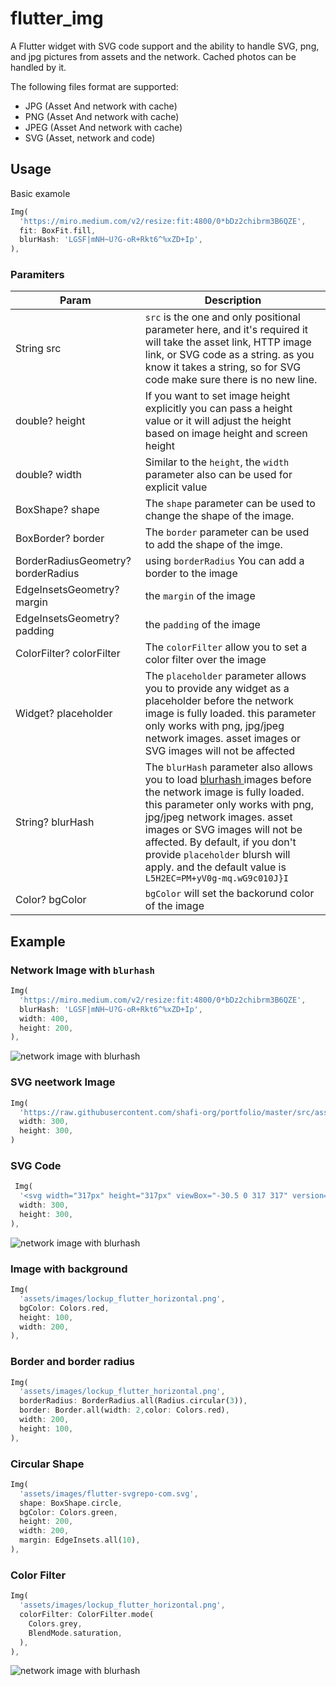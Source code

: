 # flutter_img
A Flutter widget with SVG code support and the ability to handle SVG, png, and jpg pictures from assets and the network. Cached photos can be handled by it.

The following files format are supported:

* JPG (Asset And network with cache)
* PNG (Asset And network with cache)
* JPEG (Asset And network with cache)
* SVG (Asset, network and code)

## Usage

Basic examole

```dart
Img(
  'https://miro.medium.com/v2/resize:fit:4800/0*bDz2chibrm3B6QZE',
  fit: BoxFit.fill, 
  blurHash: 'LGSF|mNH~U?G-oR+Rkt6^%xZD+Ip',
),
```

### Paramiters

Param                              | Description                                                                                                                                                                                                                                                                                                                                                             
|------------------------------------|-------------------------------------------------------------------------------------------------------------------------------------------------------------------------------------------------------------------------------------------------------------------------------------------------------------------------------------------------------------------------|
| String src                         | `src` is the one and only positional parameter here, and it's required it will take the asset link, HTTP image link, or SVG code as a string. as you know it takes a string, so for SVG code make sure there is no new line.                                                                                                                                            |
| double? height                     | If you want to set image height explicitly you can pass a height value or it will adjust the height based on image height and screen height                                                                                                                                                                                                                             |
| double? width                      | Similar to the `height`, the `width` parameter also can be used for explicit value                                                                                                                                                                                                                                                                                      |
| BoxShape? shape                    | The `shape` parameter can be used to change the shape of the image.                                                                                                                                                                                                                                                                                                     |
| BoxBorder? border                  | The `border` parameter can be used to add the shape of the imge.                                                                                                                                                                                                                                                                                                            |
| BorderRadiusGeometry? borderRadius | using `borderRadius` You can add a border to the image                                                                                                                                                                                                                                                                                                                   |
| EdgeInsetsGeometry? margin         | the `margin` of the image                                                                                                                                                                                                                                                                                                                                               |
| EdgeInsetsGeometry? padding        | the `padding` of the image                                                                                                                                                                                                                                                                                                                                              |
| ColorFilter? colorFilter           | The `colorFilter` allow you to set a color filter over the image                                                                                                                                                                                                                                                                                                        |
| Widget? placeholder                | The `placeholder` parameter allows you to provide any widget as a placeholder before the network image is fully loaded. this parameter only works with png, jpg/jpeg network images. asset images or SVG images will not be affected                                                                                                                                    |
| String? blurHash                   | The `blurHash` parameter also allows you to load [blurhash ](https://blurha.sh/) images before the network image is fully loaded. this parameter only works with png, jpg/jpeg network images. asset images or SVG images will not be affected. By default, if you don't provide `placeholder` blursh will apply. and the default value is `L5H2EC=PM+yV0g-mq.wG9c010J}I` |
| Color? bgColor                     | `bgColor` will set the backorund color of the image                                                                                                                                                                                                                                                                                                                         |

## Example

### Network Image with `blurhash`
```dart
Img(
  'https://miro.medium.com/v2/resize:fit:4800/0*bDz2chibrm3B6QZE',
  blurHash: 'LGSF|mNH~U?G-oR+Rkt6^%xZD+Ip',
  width: 400,
  height: 200,
),
```
![network image with blurhash](https://raw.githubusercontent.com/shafi-org/portfolio/master/src/assets/ezgif.com-video-to-gif.gif "network image with blurhash")


### SVG neetwork Image 

```dart
Img(
  'https://raw.githubusercontent.com/shafi-org/portfolio/master/src/assets/flutter-svgrepo-com.svg',
  width: 300,
  height: 300,
)
```

### SVG Code 
```dart
 Img(
  '<svg width="317px" height="317px" viewBox="-30.5 0 317 317" version="1.1" xmlns="http://www.w3.org/2000/svg" xmlns:xlink="http://www.w3.org/1999/xlink" preserveAspectRatio="xMidYMid"> <defs> <linearGradient x1="3.9517088%" y1="26.9930287%" x2="75.8970734%" y2="52.9192657%" id="linearGradient-1"> <stop stop-color="#000000" offset="0%"></stop> <stop stop-color="#000000" stop-opacity="0" offset="100%"></stop> </linearGradient> </defs> <g> <polygon fill="#47C5FB" points="157.665785 0.000549356223 0.000549356223 157.665785 48.8009614 206.466197 255.267708 0.000549356223"></polygon> <polygon fill="#47C5FB" points="156.567183 145.396793 72.1487107 229.815265 121.132608 279.530905 169.842925 230.820587 255.267818 145.396793"></polygon> <polygon fill="#00569E" points="121.133047 279.531124 158.214592 316.61267 255.267159 316.61267 169.842266 230.820807"></polygon> <polygon fill="#00B5F8" points="71.5995742 230.364072 120.401085 181.562561 169.842046 230.821136 121.132827 279.531454"></polygon> <polygon fill-opacity="0.8" fill="url(#linearGradient-1)" points="121.132827 279.531454 161.692896 266.072227 165.721875 234.941308"></polygon> </g> </svg>',
  width: 300,
  height: 300,
),
```
![network image with blurhash](https://raw.githubusercontent.com/shafi-org/portfolio/master/src/assets/Screenshot_20230224_164110.png "network image with blurhash")

### Image with background 

```dart
Img(
  'assets/images/lockup_flutter_horizontal.png',
  bgColor: Colors.red,
  height: 100,
  width: 200,
),
```

### Border and border radius

```dart
Img(
  'assets/images/lockup_flutter_horizontal.png',
  borderRadius: BorderRadius.all(Radius.circular(3)),
  border: Border.all(width: 2,color: Colors.red),
  width: 200,
  height: 100,
),
```

### Circular Shape

```dart
Img(
  'assets/images/flutter-svgrepo-com.svg',
  shape: BoxShape.circle,
  bgColor: Colors.green,
  height: 200,
  width: 200,
  margin: EdgeInsets.all(10),
),
```

### Color Filter

```dart
Img(
  'assets/images/lockup_flutter_horizontal.png',
  colorFilter: ColorFilter.mode(
    Colors.grey,
    BlendMode.saturation,
  ),
),
```

![network image with blurhash](https://raw.githubusercontent.com/shafi-org/portfolio/master/src/assets/some%20example.png "network image with blurhash")


